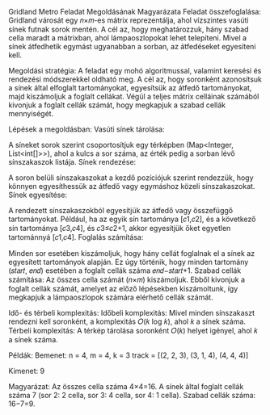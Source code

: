 Gridland Metro Feladat Megoldásának Magyarázata
Feladat összefoglalása:
Gridland városát egy 𝑛×𝑚-es mátrix reprezentálja, ahol vízszintes vasúti sínek futnak sorok mentén. A cél az, hogy meghatározzuk, hány szabad cella maradt a mátrixban, ahol lámpaoszlopokat lehet telepíteni. Mivel a sínek átfedhetik egymást ugyanabban a sorban, az átfedéseket egyesíteni kell.

Megoldási stratégia:
A feladat egy mohó algoritmussal, valamint keresési és rendezési módszerekkel oldható meg. A cél az, hogy soronként azonosítsuk a sínek által elfoglalt tartományokat, egyesítsük az átfedő tartományokat, majd kiszámoljuk a foglalt cellákat. Végül a teljes mátrix celláinak számából kivonjuk a foglalt cellák számát, hogy megkapjuk a szabad cellák mennyiségét.

Lépések a megoldásban:
Vasúti sínek tárolása:

A síneket sorok szerint csoportosítjuk egy térképben (Map<Integer, List<int[]>>), ahol a kulcs a sor száma, az érték pedig a sorban lévő sínszakaszok listája.
Sínek rendezése:

A soron belüli sínszakaszokat a kezdő pozíciójuk szerint rendezzük, hogy könnyen egyesíthessük az átfedő vagy egymáshoz közeli sínszakaszokat.
Sínek egyesítése:

A rendezett sínszakaszokból egyesítjük az átfedő vagy összefüggő tartományokat. Például, ha az egyik sín tartománya [𝑐1,𝑐2], és a következő sín tartománya [𝑐3,𝑐4], és 𝑐3≤𝑐2+1, akkor egyesítjük őket egyetlen tartománnyá [𝑐1,𝑐4].
Foglalás számítása:

Minden sor esetében kiszámoljuk, hogy hány cellát foglalnak el a sínek az egyesített tartományok alapján. Ez úgy történik, hogy minden tartomány (𝑠𝑡𝑎𝑟𝑡, 𝑒𝑛𝑑) esetében a foglalt cellák száma 𝑒𝑛𝑑−𝑠𝑡𝑎𝑟𝑡+1.
Szabad cellák számítása:
Az összes cella számát (𝑛×𝑚) kiszámoljuk. Ebből kivonjuk a foglalt cellák számát, amelyet az előző lépésekben kiszámoltunk, így megkapjuk a lámpaoszlopok számára elérhető cellák számát.

Idő- és térbeli komplexitás:
Időbeli komplexitás: Mivel minden sínszakaszt rendezni kell soronként, a komplexitás 𝑂(𝑘 log ⁡𝑘), ahol 𝑘 a sínek száma.
Térbeli komplexitás: A térkép tárolása soronként 𝑂(𝑘) helyet igényel, ahol 𝑘 a sínek száma.

Példák:
Bemenet:
n = 4, m = 4, k = 3
track = [(2, 2, 3), (3, 1, 4), (4, 4, 4)]

Kimenet:
9

Magyarázat:
Az összes cella száma 4×4=16.
A sínek által foglalt cellák száma 7 (sor 2: 2 cella, sor 3: 4 cella, sor 4: 1 cella).
Szabad cellák száma: 16−7=9.